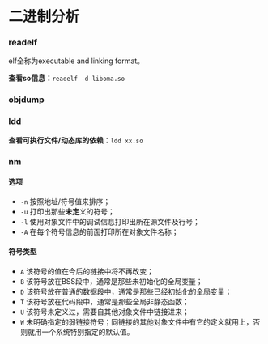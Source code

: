 # 二进制分析

### readelf

elf全称为executable and linking format。

**查看so信息：**`readelf -d liboma.so`

### objdump

### ldd

**查看可执行文件/动态库的依赖：**`ldd xx.so`

### nm

#### 选项

- `-n` 按照地址/符号值来排序；
- `-u` 打印出那些**未定**义的符号；
- `-l` 使用对象文件中的调试信息打印出所在源文件及行号；
- `-A` 在每个符号信息的前面打印所在对象文件名称；

#### 符号类型

- `A` 该符号的值在今后的链接中将不再改变；
- `B` 该符号放在BSS段中，通常是那些未初始化的全局变量；
- `D` 该符号放在普通的数据段中，通常是那些已经初始化的全局变量；
- `T` 该符号放在代码段中，通常是那些全局非静态函数；
- `U` 该符号未定义过，需要自其他对象文件中链接进来；
- `W` 未明确指定的弱链接符号；同链接的其他对象文件中有它的定义就用上，否则就用一个系统特别指定的默认值。



